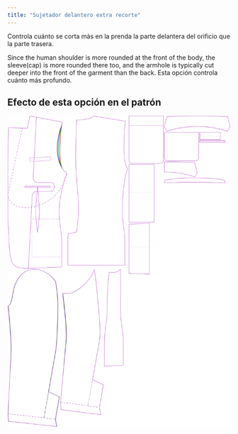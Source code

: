 ```yaml
---
title: "Sujetador delantero extra recorte"
---
```


Controla cuánto se corta más en la prenda la parte delantera del orificio que la parte trasera.

Since the human shoulder is more rounded at the front of the body, the sleeve(cap) is more rounded there too, and the armhole is typically cut deeper into the front of the garment than the back. Esta opción controla cuánto más profundo.

## Efecto de esta opción en el patrón

![Esta imagen muestra el efecto de esta opción superponiendo varias variantes que tienen un valor diferente para esta opción](jaeger_frontarmholedeeper_sample.svg "Efecto de esta opción en el patrón")
